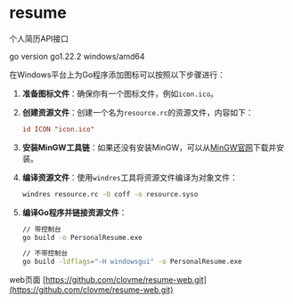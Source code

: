 # resume

个人简历API接口

go version go1.22.2 windows/amd64

在Windows平台上为Go程序添加图标可以按照以下步骤进行：

1. **准备图标文件**：确保你有一个图标文件，例如`icon.ico`。

2. **创建资源文件**：创建一个名为`resource.rc`的资源文件，内容如下：
    ```rc
    id ICON "icon.ico"
    ```

3. **安装MinGW工具链**：如果还没有安装MinGW，可以从[MinGW官网](http://www.mingw.org/)下载并安装。

4. **编译资源文件**：使用`windres`工具将资源文件编译为对象文件：
    ```sh
    windres resource.rc -O coff -o resource.syso
    ```

5. **编译Go程序并链接资源文件**：
   ```sh
   // 带控制台
   go build -o PersonalResume.exe
   
   // 不带控制台
   go build -ldflags="-H windowsgui" -o PersonalResume.exe
   ```

web页面 [https://github.com/clovme/resume-web.git](https://github.com/clovme/resume-web.git)